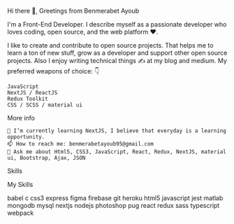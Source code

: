 Hi there 👋, Greetings from Benmerabet Ayoub

I'm a Front-End Developer. I describe myself as a passionate developer who loves coding, open source, and the web platform ❤️.

I like to create and contribute to open source projects. That helps me to learn a ton of new stuff, grow as a developer and support other open source projects. Also I enjoy writing technical things ✍️ at my blog and medium.
My preferred weapons of choice: 👇

    JavaScript 
    NextJS / ReactJS
    Redux Toolkit
    CSS / SCSS / material ui

More info

    🌱 I’m currently learning NextJS, I believe that everyday is a learning opportunity.
    📫 How to reach me: benmerabetayoub95@gmail.com
    💬 Ask me about Html5, CSS3, JavaScript, React, Redux, NextJS, material ui, Bootstrap, Ajax, JSON


Skills

My Skills

 babel c css3 express figma firebase git heroku html5 javascript jest matlab mongodb mysql nextjs nodejs photoshop pug react redux sass typescript webpack 
